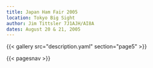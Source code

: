 ```yaml
---
title: Japan Ham Fair 2005
location: Tokyo Big Sight
author: Jim Tittsler 7J1AJH/AI8A
dates: August 20 & 21, 2005
---
```


{{< gallery src="description.yaml" section="page5" >}}

{{< pagesnav >}}
